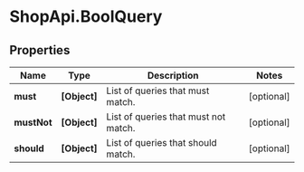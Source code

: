 # ShopApi.BoolQuery

## Properties

Name | Type | Description | Notes
------------ | ------------- | ------------- | -------------
**must** | **[Object]** | List of queries that must match. | [optional] 
**mustNot** | **[Object]** | List of queries that must not match. | [optional] 
**should** | **[Object]** | List of queries that should match. | [optional] 


